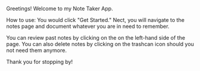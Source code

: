 Greetings!
Welcome to my Note Taker App.

How to use:
You would click "Get Started."
Nect, you will navigate to the notes page and document whatever you are in need to remember. 

You can review past notes by clicking on the on the left-hand side of the page. You can also delete notes by clicking on the trashcan icon should you not need them anymore.

Thank you for stopping by!
